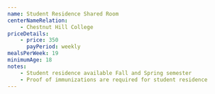 ```yaml
---
name: Student Residence Shared Room
centerNameRelation:
    - Chestnut Hill College
priceDetails:
    - price: 350
      payPeriod: weekly
mealsPerWeek: 19
minimumAge: 18
notes:
    - Student residence available Fall and Spring semester
    - Proof of immunizations are required for student residence
---
```

